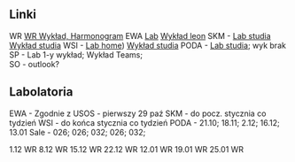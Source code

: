 
## Linki
WR [WR Wykład, Harmonogram](https://leon.pw.edu.pl/course/view.php?id=611)
EWA [Lab](https://leon.pw.edu.pl/course/view.php?id=1493) [Wykład leon](https://leon.pw.edu.pl/course/view.php?id=1545)
SKM - [Lab studia](https://studia.elka.pw.edu.pl) [Wykład studia](https://studia.elka.pw.edu.pl)
WSI - [Lab home](https://staff.elka.pw.edu.pl/~rbiedrzy/)) [Wykład studia](https://studia.elka.pw.edu.pl)
PODA - [Lab studia](https://studia.elka.pw.edu.pl/f-pl/25Z/103A-ARxxx-ISP-PODA/priv/); wyk brak
SP - Lab 1-y wykład; Wykład Teams;  
SO - outlook?
## Labolatoria
EWA - Zgodnie z USOS - pierwszy 29 paź
SKM - do pocz. stycznia co tydzień
WSI - do końca stycznia co tydzień
PODA - 21.10; 18.11; 2.12; 16.12; 13.01
Sale -   026; 026; 032; 026; 032;

1.12 WR
8.12 WR
15.12 WR
22.12 WR
12.01 WR
19.01 WR
25.01 WR